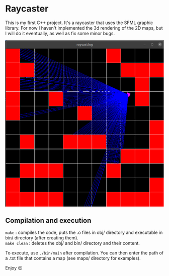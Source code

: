 # **Raycaster**

This is my first C++ project. It's a raycaster that uses the SFML graphic library. For now I haven't implemented the 3d rendering of the 2D maps, but I will do it eventually, as well as fix some minor bugs.

![screenshot of the raycast in action](images/screenshot.png)
  

## **Compilation and execution**  

`make` : compiles the code, puts the .o files in obj/ directory and executable in bin/ directory (after creating them).  
`make clean` : deletes the obj/ and bin/ directory and their content.  

To execute, use `./bin/main` after compilation. You can then enter the path of a .txt file that contains a map (see maps/ directory for examples).

Enjoy :wink:  

